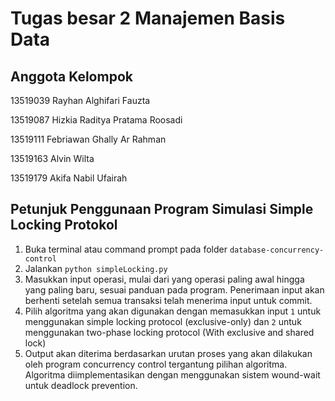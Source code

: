# Tugas besar 2 Manajemen Basis Data

## Anggota Kelompok

13519039 Rayhan Alghifari Fauzta

13519087 Hizkia Raditya Pratama Roosadi

13519111 Febriawan Ghally Ar Rahman

13519163 Alvin Wilta

13519179 Akifa Nabil Ufairah


## Petunjuk Penggunaan Program Simulasi Simple Locking Protokol
1. Buka terminal atau command prompt pada folder `database-concurrency-control`
2. Jalankan  `python simpleLocking.py`
3. Masukkan input operasi, mulai dari yang operasi paling awal hingga yang paling baru, sesuai panduan pada program. Penerimaan input akan berhenti setelah semua transaksi telah menerima input untuk commit.
4. Pilih algoritma yang akan digunakan dengan memasukkan input `1` untuk menggunakan simple locking protocol (exclusive-only) dan `2` untuk menggunakan two-phase locking protocol (With exclusive and shared lock)
5. Output akan diterima berdasarkan urutan proses yang akan dilakukan oleh program concurrency control tergantung pilihan algoritma. Algoritma diimplementasikan dengan menggunakan sistem wound-wait untuk deadlock prevention.
